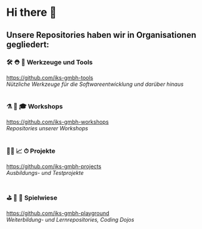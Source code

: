 # Hi there 👋
  
  
## Unsere Repositories haben wir in Organisationen gegliedert:
### 🛠 ⛑ 📐 Werkzeuge und Tools
https://github.com/iks-gmbh-tools  
_Nützliche Werkzeuge für die Softwareentwicklung und darüber hinaus_
#
### ⚗️ 📝 🎓 Workshops
https://github.com/iks-gmbh-workshops  
_Repositories unserer Workshops_
#
### 👩‍💻 📈 ⏱ Projekte
https://github.com/iks-gmbh-projects  
_Ausbildungs- und Testprojekte_
#
### ⛳️ 🎡 🛴 Spielwiese
https://github.com/iks-gmbh-playground  
_Weiterbildung- und Lernrepositories, Coding Dojos_

